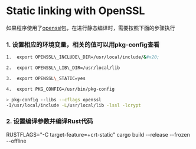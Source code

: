 # Static linking with OpenSSL

如果程序使用了[openssl](https://docs.rs/openssl/latest/openssl/#)包，在进行静态编译时，需要按照下面的步骤执行

### 1. 设置相应的环境变量，相关的值可以用pkg-config查看

```bash
1.  export OPENSSL\_INCLUDE\_DIR=/usr/local/include/&#x20;

2.  export OPENSSL\_LIB\_DIR=/usr/local/lib

3.  export OPENSSL\_STATIC=yes

4.  export PKG_CONFIG=/usr/bin/pkg-config
```

```bash
> pkg-config --libs --cflags openssl
-I/usr/local/include -L/usr/local/lib -lssl -lcrypt
```

### 2. 设置编译参数并编译Rust代码

RUSTFLAGS="-C target-feature=+crt-static" cargo build --release  --frozen --offline
